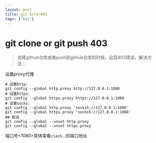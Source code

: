 ```yaml
---
layout: post
title: git error403
tags: ['Git']
---
```


# git clone or git push 403
> 克隆github仓库或者push到github仓库的时候，出现403错误，解决方法：

设置proxy代理

```shell
# 设置http:
git config --global http.proxy http://127.0.0.1:1080
# 设置https:
git config --global https.proxy https://127.0.0.1:1080
# 设置socks:
git config --global http.proxy 'socks5://127.0.0.1:1080'
git config --global https.proxy 'socks5://127.0.0.1:1080'
## 取消
git config --global --unset http.proxy
git config --global --unset https.proxy
```
端口号<1080>具体查看`clash`...的端口地址